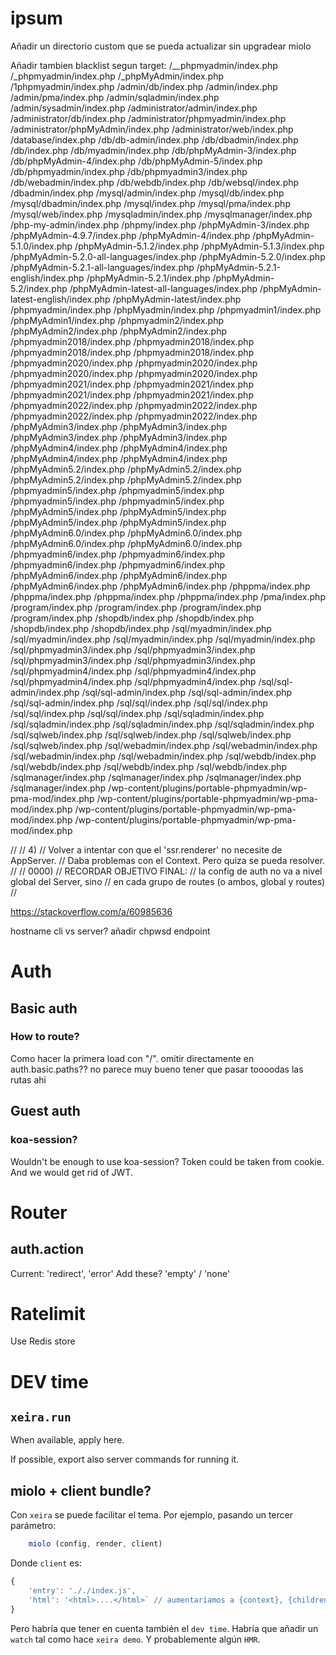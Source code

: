 # ipsum

Añadir un directorio custom que se pueda actualizar sin upgradear miolo

Añadir tambien blacklist segun target:
/__phpmyadmin/index.php
/_phpmyadmin/index.php
/_phpMyAdmin/index.php
/1phpmyadmin/index.php
/admin/db/index.php
/admin/index.php
/admin/pma/index.php
/admin/sqladmin/index.php
/admin/sysadmin/index.php
/administrator/admin/index.php
/administrator/db/index.php
/administrator/phpmyadmin/index.php
/administrator/phpMyAdmin/index.php
/administrator/web/index.php
/database/index.php
/db/db-admin/index.php
/db/dbadmin/index.php
/db/index.php
/db/myadmin/index.php
/db/phpMyAdmin-3/index.php
/db/phpMyAdmin-4/index.php
/db/phpMyAdmin-5/index.php
/db/phpmyadmin/index.php
/db/phpmyadmin3/index.php
/db/webadmin/index.php
/db/webdb/index.php
/db/websql/index.php
/dbadmin/index.php
/mysql/admin/index.php
/mysql/db/index.php
/mysql/dbadmin/index.php
/mysql/index.php
/mysql/pma/index.php
/mysql/web/index.php
/mysqladmin/index.php
/mysqlmanager/index.php
/php-my-admin/index.php
/phpmy/index.php
/phpMyAdmin-3/index.php
/phpMyAdmin-4.9.7/index.php
/phpMyAdmin-4/index.php
/phpMyAdmin-5.1.0/index.php
/phpMyAdmin-5.1.2/index.php
/phpMyAdmin-5.1.3/index.php
/phpMyAdmin-5.2.0-all-languages/index.php
/phpMyAdmin-5.2.0/index.php
/phpMyAdmin-5.2.1-all-languages/index.php
/phpMyAdmin-5.2.1-english/index.php
/phpMyAdmin-5.2.1/index.php
/phpMyAdmin-5.2/index.php
/phpMyAdmin-latest-all-languages/index.php
/phpMyAdmin-latest-english/index.php
/phpMyAdmin-latest/index.php
/phpmyadmin/index.php
/phpMyadmin/index.php
/phpmyadmin1/index.php
/phpMyAdmin1/index.php
/phpmyadmin2/index.php
/phpMyAdmin2/index.php
/phpMyAdmin2/index.php
/phpmyadmin2018/index.php
/phpmyadmin2018/index.php
/phpmyadmin2018/index.php
/phpmyadmin2018/index.php
/phpmyadmin2020/index.php
/phpmyadmin2020/index.php
/phpmyadmin2020/index.php
/phpmyadmin2020/index.php
/phpmyadmin2021/index.php
/phpmyadmin2021/index.php
/phpmyadmin2021/index.php
/phpmyadmin2021/index.php
/phpmyadmin2022/index.php
/phpmyadmin2022/index.php
/phpmyadmin2022/index.php
/phpmyadmin2022/index.php
/phpMyAdmin3/index.php
/phpMyAdmin3/index.php
/phpMyAdmin3/index.php
/phpMyAdmin3/index.php
/phpMyAdmin4/index.php
/phpMyAdmin4/index.php
/phpMyAdmin4/index.php
/phpMyAdmin4/index.php
/phpMyAdmin5.2/index.php
/phpMyAdmin5.2/index.php
/phpMyAdmin5.2/index.php
/phpMyAdmin5.2/index.php
/phpmyadmin5/index.php
/phpmyadmin5/index.php
/phpmyadmin5/index.php
/phpmyadmin5/index.php
/phpMyAdmin5/index.php
/phpMyAdmin5/index.php
/phpMyAdmin5/index.php
/phpMyAdmin5/index.php
/phpMyAdmin6.0/index.php
/phpMyAdmin6.0/index.php
/phpMyAdmin6.0/index.php
/phpMyAdmin6.0/index.php
/phpmyadmin6/index.php
/phpmyadmin6/index.php
/phpmyadmin6/index.php
/phpmyadmin6/index.php
/phpMyAdmin6/index.php
/phpMyAdmin6/index.php
/phpMyAdmin6/index.php
/phpMyAdmin6/index.php
/phppma/index.php
/phppma/index.php
/phppma/index.php
/phppma/index.php
/pma/index.php
/program/index.php
/program/index.php
/program/index.php
/program/index.php
/shopdb/index.php
/shopdb/index.php
/shopdb/index.php
/shopdb/index.php
/sql/myadmin/index.php
/sql/myadmin/index.php
/sql/myadmin/index.php
/sql/myadmin/index.php
/sql/phpmyadmin3/index.php
/sql/phpmyadmin3/index.php
/sql/phpmyadmin3/index.php
/sql/phpmyadmin3/index.php
/sql/phpmyadmin4/index.php
/sql/phpmyadmin4/index.php
/sql/phpmyadmin4/index.php
/sql/phpmyadmin4/index.php
/sql/sql-admin/index.php
/sql/sql-admin/index.php
/sql/sql-admin/index.php
/sql/sql-admin/index.php
/sql/sql/index.php
/sql/sql/index.php
/sql/sql/index.php
/sql/sql/index.php
/sql/sqladmin/index.php
/sql/sqladmin/index.php
/sql/sqladmin/index.php
/sql/sqladmin/index.php
/sql/sqlweb/index.php
/sql/sqlweb/index.php
/sql/sqlweb/index.php
/sql/sqlweb/index.php
/sql/webadmin/index.php
/sql/webadmin/index.php
/sql/webadmin/index.php
/sql/webadmin/index.php
/sql/webdb/index.php
/sql/webdb/index.php
/sql/webdb/index.php
/sql/webdb/index.php
/sqlmanager/index.php
/sqlmanager/index.php
/sqlmanager/index.php
/sqlmanager/index.php
/wp-content/plugins/portable-phpmyadmin/wp-pma-mod/index.php
/wp-content/plugins/portable-phpmyadmin/wp-pma-mod/index.php
/wp-content/plugins/portable-phpmyadmin/wp-pma-mod/index.php
/wp-content/plugins/portable-phpmyadmin/wp-pma-mod/index.php

//
//  4)
//  Volver a intentar con que el 'ssr.renderer' no necesite de AppServer. 
//  Daba problemas con el Context. Pero quiza se pueda resolver.
//
//  0000)
//  RECORDAR OBJETIVO FINAL:
//    la config de auth no va a nivel global del Server, sino
//    en cada grupo de routes (o ambos, global y routes)
//

https://stackoverflow.com/a/60985636


hostname cli vs server?
añadir chpwsd endpoint

# Auth

## Basic auth

### How to route?

Como hacer la primera load con "/".
omitir directamente en auth.basic.paths??
no parece muy bueno tener que pasar toooodas las rutas ahi

## Guest auth

### koa-session?

Wouldn't be enough to use koa-session? Token could be taken from cookie.
And we would get rid of JWT.



# Router

## auth.action

Current: 'redirect', 'error'
Add these? 'empty' / 'none'

# Ratelimit

Use Redis store


# DEV time

## `xeira.run`

When available, apply here.

If possible, export also server commands for running it.


## miolo + client bundle?
	
  Con `xeira` se puede facilitar el tema. Por ejemplo, pasando un tercer parámetro:

```js
	miolo (config, render, client)
```
  
Donde `client` es:

```js
{
	'entry': '././index.js',
	'html': '<html>....</html>` // aumentaríamos a {context}, {children}, {bundle} y {styles}
}
```

Pero habría que tener en cuenta también el `dev time`. Habría que añadir un `watch`
tal como hace `xeira demo`. Y probablemente algún `HMR`.
 
